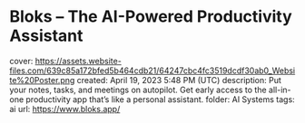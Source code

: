 # Bloks – The AI-Powered Productivity Assistant

cover: https://assets.website-files.com/639c85a172bfed5b464cdb21/64247cbc4fc3519dcdf30ab0_Website%20Poster.png
created: April 19, 2023 5:48 PM (UTC)
description: Put your notes, tasks, and meetings on autopilot. Get early access to the all-in-one productivity app that’s like a personal assistant.
folder: AI Systems
tags: ai
url: https://www.bloks.app/